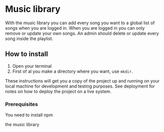 # Music library
With the music library you can add every song you want to a global list of songs when you are logged in. When you are logged in you can only remove or update your own songs. An admin should delete or update every song inside the playlist.   

## How to install

1. Open your terminal
2. First of al you make a directory where you want, use `mkdir`.



These instructions will get you a copy of the project up and running on your local machine for development and testing purposes. See deployment for notes on how to deploy the project on a live system.

### Prerequisites

You need to install npm

the music library
